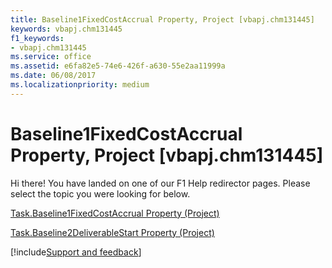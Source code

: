 ```yaml
---
title: Baseline1FixedCostAccrual Property, Project [vbapj.chm131445]
keywords: vbapj.chm131445
f1_keywords:
- vbapj.chm131445
ms.service: office
ms.assetid: e6fa82e5-74e6-426f-a630-55e2aa11999a
ms.date: 06/08/2017
ms.localizationpriority: medium
---
```



# Baseline1FixedCostAccrual Property, Project [vbapj.chm131445]

Hi there! You have landed on one of our F1 Help redirector pages. Please select the topic you were looking for below.

[Task.Baseline1FixedCostAccrual Property (Project)](https://msdn.microsoft.com/library/1336ebeb-c94d-ff55-9836-0187cdbc8e2f%28Office.15%29.aspx)

[Task.Baseline2DeliverableStart Property (Project)](https://msdn.microsoft.com/library/1e9e717c-ac52-b2c6-b95e-1568c479dae9%28Office.15%29.aspx)

[!include[Support and feedback](~/includes/feedback-boilerplate.md)]